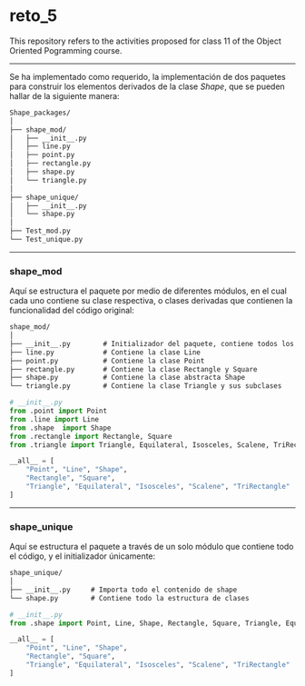 # reto_5
This repository refers to the activities proposed for class 11 of the Object Oriented Pogramming course.
___

Se ha implementado como requerido, la implementación de dos paquetes para construir los elementos derivados de la clase *Shape*, que se pueden hallar de la siguiente manera:

```markdown
Shape_packages/
│
├── shape_mod/
│   ├── __init__.py
│   ├── line.py
│   ├── point.py
│   ├── rectangle.py
│   ├── shape.py
│   └── triangle.py
│
├── shape_unique/
│   ├── __init__.py
│   └── shape.py
│
├── Test_mod.py
└── Test_unique.py
```
___
### shape_mod
Aquí se estructura el paquete por medio de diferentes módulos, en el cual cada uno contiene su clase respectiva, o clases derivadas que contienen la funcionalidad del código original:

```markdown
shape_mod/
│
├── __init__.py        # Initializador del paquete, contiene todos los imports
├── line.py            # Contiene la clase Line
├── point.py           # Contiene la clase Point
├── rectangle.py       # Contiene la clase Rectangle y Square
├── shape.py           # Contiene la clase abstracta Shape
└── triangle.py        # Contiene la clase Triangle y sus subclases
```
```python
# __init__.py
from .point import Point
from .line import Line
from .shape  import Shape
from .rectangle import Rectangle, Square
from .triangle import Triangle, Equilateral, Isosceles, Scalene, TriRectangle

__all__ = [
    "Point", "Line", "Shape",
    "Rectangle", "Square",
    "Triangle", "Equilateral", "Isosceles", "Scalene", "TriRectangle"
]
```
___
### shape_unique
Aquí se estructura el paquete a través de un solo módulo que contiene todo el código, y el initializador únicamente:
```markdown
shape_unique/
│
├── __init__.py     # Importa todo el contenido de shape
└── shape.py        # Contiene todo la estructura de clases
```
```python
# __init__.py
from .shape import Point, Line, Shape, Rectangle, Square, Triangle, Equilateral, Isosceles, Scalene, TriRectangle

__all__ = [
    "Point", "Line", "Shape",
    "Rectangle", "Square",
    "Triangle", "Equilateral", "Isosceles", "Scalene", "TriRectangle"
]
```

